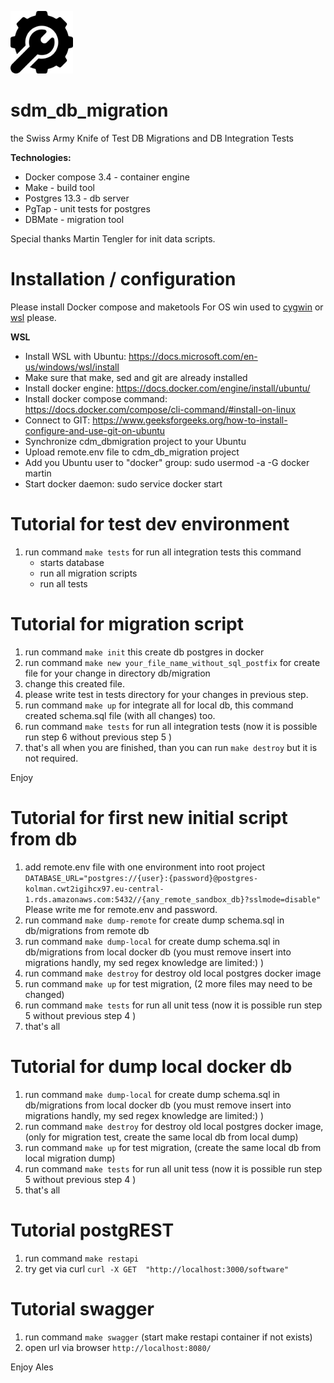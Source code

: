 <img src="settings.png" width="100"/><br/>
# sdm_db_migration 
the Swiss Army Knife of Test DB Migrations and DB Integration Tests

**Technologies:**
- Docker compose 3.4 - container engine 
- Make - build tool
- Postgres 13.3 - db server 
- PgTap - unit tests for postgres
- DBMate - migration tool 

Special thanks Martin Tengler for init data scripts.

# Installation / configuration
Please install Docker compose and maketools
For OS win used to [cygwin](https://www.cygwin.com/) or [wsl](https://docs.microsoft.com/en-us/windows/wsl/install) please.

**WSL**
- Install WSL with Ubuntu: https://docs.microsoft.com/en-us/windows/wsl/install	
- Make sure that make, sed and git are already installed	
- Install docker engine: https://docs.docker.com/engine/install/ubuntu/	
- Install docker compose command: https://docs.docker.com/compose/cli-command/#install-on-linux	
- Connect to GIT: https://www.geeksforgeeks.org/how-to-install-configure-and-use-git-on-ubuntu	
- Synchronize cdm_dbmigration project to your Ubuntu	
- Upload remote.env file to cdm_db_migration project	
- Add you Ubuntu user to "docker" group: sudo usermod -a -G docker martin	
- Start docker daemon: sudo service  docker start

# Tutorial for test dev environment

1. run command  `make tests` for run all integration tests
  this command 
    - starts database 
    - run all migration scripts 
    - run all tests


# Tutorial for migration script

1. run command  `make init` this create db postgres in docker
2. run command  `make new your_file_name_without_sql_postfix` for create file for your change in directory db/migration
3. change this created file.
4. please write test in tests directory for your changes in previous step.
5. run command  `make up`  for integrate all for local db, this command created schema.sql file (with all changes) too. 
6. run command  `make tests` for run all integration tests (now it is possible run step 6 without previous step 5 )
7. that's all when you are finished, than you can run `make destroy` but it is not required.

Enjoy

# Tutorial for first new initial script from db
1. add remote.env file with one environment into root project  
`DATABASE_URL="postgres://{user}:{password}@postgres-kolman.cwt2igihcx97.eu-central-1.rds.amazonaws.com:5432//{any_remote_sandbox_db}?sslmode=disable"` Please  write me for remote.env and password.
2. run command  `make dump-remote` for create dump schema.sql in db/migrations from remote db
3. run command  `make dump-local` for create dump schema.sql in db/migrations from local docker db (you must remove insert into migrations handly, my sed regex knowledge are limited:) ) 
3. run command  `make destroy` for destroy old local postgres docker image
4. run command  `make up` for test migration, (2 more files may need to be changed)
5. run command  `make tests` for run all unit tess (now it is possible run step 5 without previous step 4 )
6. that's all 

# Tutorial for dump local  docker db
1. run command  `make dump-local` for create dump schema.sql in db/migrations from local docker db (you must remove insert into migrations handly, my sed regex knowledge are limited:) ) 
3. run command  `make destroy` for destroy old local postgres docker image, (only for migration test, create the same local db from local dump)
4. run command  `make up` for test migration, (create the same local db from local migration dump)
5. run command  `make tests` for run all unit tess (now it is possible run step 5 without previous step 4 )
6. that's all

# Tutorial postgREST 
1. run command  `make restapi` 
2. try get via curl  `curl -X GET  "http://localhost:3000/software"`


# Tutorial swagger 
1. run command  `make swagger` (start make restapi container if not exists)
2. open url via browser  `http://localhost:8080/`

Enjoy
Ales 
